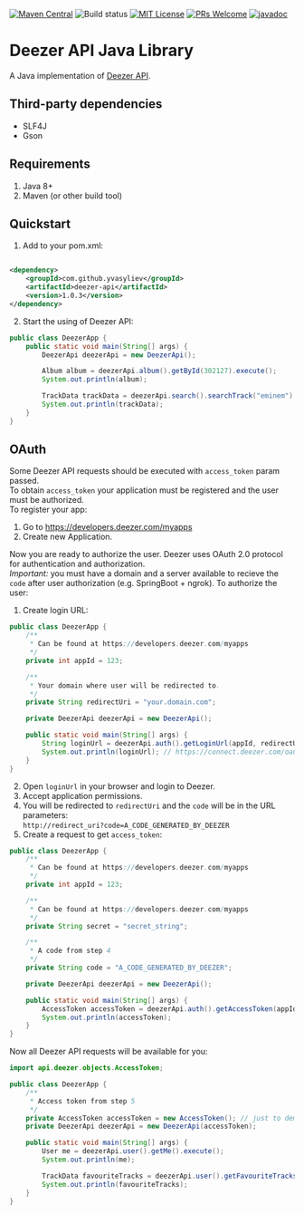 [![Maven Central](https://maven-badges.herokuapp.com/maven-central/com.github.yvasyliev/deezer-api/badge.svg?&kill_cache=1)](https://search.maven.org/artifact/com.github.yvasyliev/deezer-api)
![Build status](https://github.com/yvasyliev/deezer-api/actions/workflows/build-maven-project.yml/badge.svg?branch=master)
[![MIT License](http://img.shields.io/badge/license-MIT-blue.svg?style=flat)](https://github.com/yvasyliev/deezer-api/blob/master/LICENSE)
[![PRs Welcome](https://img.shields.io/badge/PRs-welcome-brightgreen.svg?style=flat)](http://makeapullrequest.com)
[![javadoc](https://javadoc.io/badge2/com.github.yvasyliev/deezer-api/javadoc.svg)](https://javadoc.io/doc/com.github.yvasyliev/deezer-api)

# Deezer API Java Library

A Java implementation of [Deezer API](https://developers.deezer.com/api).

## Third-party dependencies

- SLF4J
- Gson

## Requirements

1. Java 8+
2. Maven (or other build tool)

## Quickstart

1. Add to your pom.xml:

```xml

<dependency>
    <groupId>com.github.yvasyliev</groupId>
    <artifactId>deezer-api</artifactId>
    <version>1.0.3</version>
</dependency>
```

2. Start the using of Deezer API:

```java
public class DeezerApp {
    public static void main(String[] args) {
        DeezerApi deezerApi = new DeezerApi();

        Album album = deezerApi.album().getById(302127).execute();
        System.out.println(album);

        TrackData trackData = deezerApi.search().searchTrack("eminem").execute();
        System.out.println(trackData);
    }
}
```

## OAuth

Some Deezer API requests should be executed with `access_token` param passed.<br/>
To obtain `access_token` your application must be registered and the user must be authorized.<br/>
To register your app:

1. Go to https://developers.deezer.com/myapps
2. Create new Application.

Now you are ready to authorize the user. Deezer uses OAuth 2.0 protocol for authentication and authorization.<br/>
*Important:* you must have a domain and a server available to recieve the `code` after user authorization (e.g.
SpringBoot + ngrok). To authorize the user:

1. Create login URL:

```java
public class DeezerApp {
    /**
     * Can be found at https://developers.deezer.com/myapps
     */
    private int appId = 123;

    /**
     * Your domain where user will be redirected to.
     */
    private String redirectUri = "your.domain.com";

    private DeezerApi deezerApi = new DeezerApi();

    public static void main(String[] args) {
        String loginUrl = deezerApi.auth().getLoginUrl(appId, redirectUri, Permission.BASIC_ACCESS);
        System.out.println(loginUrl); // https://connect.deezer.com/oauth/auth.php?app_id=123&redirect_uri=your.domain.com&perms=basic_access
    }
}
```

2. Open `loginUrl` in your browser and login to Deezer.
3. Accept application permissions.
4. You will be redirected to `redirectUri` and the `code` will be in the URL parameters:<br/>
   `http://redirect_uri?code=A_CODE_GENERATED_BY_DEEZER`
5. Create a request to get `access_token`:

```java
public class DeezerApp {
    /**
     * Can be found at https://developers.deezer.com/myapps
     */
    private int appId = 123;

    /**
     * Can be found at https://developers.deezer.com/myapps
     */
    private String secret = "secret_string";

    /**
     * A code from step 4
     */
    private String code = "A_CODE_GENERATED_BY_DEEZER";

    private DeezerApi deezerApi = new DeezerApi();

    public static void main(String[] args) {
        AccessToken accessToken = deezerApi.auth().getAccessToken(appId, secret, code).execute();
        System.out.println(accessToken);
    }
}
```

Now all Deezer API requests will be available for you:

```java
import api.deezer.objects.AccessToken;

public class DeezerApp {
    /**
     * Access token from step 5
     */
    private AccessToken accessToken = new AccessToken(); // just to demonstrate
    private DeezerApi deezerApi = new DeezerApi(accessToken);

    public static void main(String[] args) {
        User me = deezerApi.user().getMe().execute();
        System.out.println(me);

        TrackData favouriteTracks = deezerApi.user().getFavouriteTracks(me.getId()).execute();
        System.out.println(favouriteTracks);
    }
}
```
